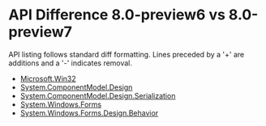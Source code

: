 # API Difference 8.0-preview6 vs 8.0-preview7

API listing follows standard diff formatting.
Lines preceded by a '+' are additions and a '-' indicates removal.

* [Microsoft.Win32](8.0-preview7_Microsoft.Win32.md)
* [System.ComponentModel.Design](8.0-preview7_System.ComponentModel.Design.md)
* [System.ComponentModel.Design.Serialization](8.0-preview7_System.ComponentModel.Design.Serialization.md)
* [System.Windows.Forms](8.0-preview7_System.Windows.Forms.md)
* [System.Windows.Forms.Design.Behavior](8.0-preview7_System.Windows.Forms.Design.Behavior.md)
